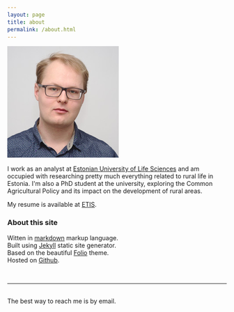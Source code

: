 ```yaml
---
layout: page
title: about
permalink: /about.html
---
```


<img class="col one right" src="img/profile.jpg">

I work as an analyst at [Estonian University of Life Sciences](http://ms.emu.ee/en/) and am occupied with researching pretty much everything related to rural life in Estonia. I'm also a PhD student at the university, exploring the Common Agricultural Policy and its impact on the development of rural areas.

My resume is available at [ETIS](https://www.etis.ee/CV/lillemets/eng).

### About this site

Witten in [markdown](https://en.wikipedia.org/wiki/Markdown) markup language.  
Built using [Jekyll](http://jekyllrb.com/) static site generator.  
Based on the beautiful [Folio](https://github.com/bogoli/-folio) theme.  
Hosted on [Github](https://github.com/lillemets).

<br/>
<hr/>
<br/>
<span class="contacticon center">
	<a href="mailto:jyri.lillemets@emu.ee"><i class="fa fa-envelope-square"></i></a>
	<a href="https://github.com/lillemets" target="_blank"><i class="fa fa-github-square"></i></a>
	<a href="https://reddit.com/u/lillemets" target="_blank"><i class="fa fa-reddit-square"></i></a>
	<a href="https://twitter.com/jrilil" target="_blank"><i class="fa fa-twitter-square"></i></a>
	<a href="https://facebook.com/lillemets" target="_blank"><i class="fa fa-facebook-square"></i></a>
	<a href="https://flickr.com/lillemets" target="_blank"><i class="fa fa-flickr"></i></a>
</span>

<div class="col three caption">
    The best way to reach me is by email.
</div>

